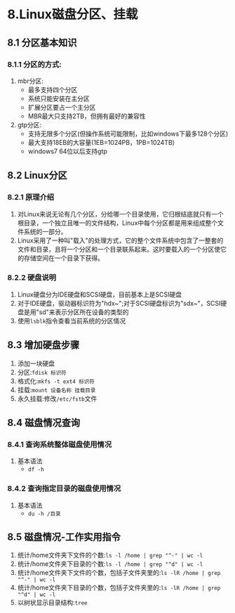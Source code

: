 # 8.Linux磁盘分区、挂载
## 8.1 分区基本知识
### 8.1.1 分区的方式:
1. mbr分区:
   - 最多支持四个分区
   - 系统只能安装在主分区
   - 扩展分区要占一个主分区
   - MBR最大只支持2TB，但拥有最好的兼容性
2. gtp分区:
   - 支持无限多个分区(但操作系统可能限制，比如windows下最多128个分区)
   - 最大支持18EB的大容量(1EB=1024PB，1PB=1024TB)
   - windows7 64位以后支持gtp
## 8.2 Linux分区
### 8.2.1 原理介绍
1. 对Linux来说无论有几个分区，分给哪一个目录使用，它归根结底就只有一个根目录，一个独立且唯一的文件结构，Linux中每个分区都是用来组成整个文件系统的一部分。
2. Linux采用了一种叫"载入"的处理方式，它的整个文件系统中包含了一整套的文件和目录，且将一个分区和一个目录联系起来。这时要载入的一个分区使它的存储空间在一个目录下获得。
### 8.2.2 硬盘说明
1. Linux硬盘分为IDE硬盘和SCSI硬盘，目前基本上是SCSI硬盘
2. 对于IDE硬盘，驱动器标识符为"hdx~";对于SCSI硬盘标识为"sdx~"，SCSI硬盘是用"sd"来表示分区所在设备的类型的
3. 使用`lsblk`指令查看当前系统的分区情况
## 8.3 增加硬盘步骤
1. 添加一块硬盘
2. 分区:`fdisk 标识符`
3. 格式化:`mkfs -t ext4 标识符`
4. 挂载:`mount 设备名称 挂载目录`
5. 永久挂载:修改`/etc/fstb`文件
## 8.4 磁盘情况查询
### 8.4.1 查询系统整体磁盘使用情况
1. 基本语法
   - `df -h`
### 8.4.2 查询指定目录的磁盘使用情况
1. 基本语法
   - `du -h /目录`
## 8.5 磁盘情况-工作实用指令
1. 统计/home文件夹下文件的个数:`ls -l /home | grep "^-" | wc -l`
2. 统计/home文件夹下目录的个数:`ls -l /home | grep "^d" | wc -l`
3. 统计/home文件夹下文件的个数，包括子文件夹里的:`ls -lR /home | grep "^-" | wc -l`
4. 统计/home文件夹下目录的个数，包括子文件夹里的:`ls -lR /home | grep "^d" | wc -l`
5. 以树状显示目录结构:`tree`